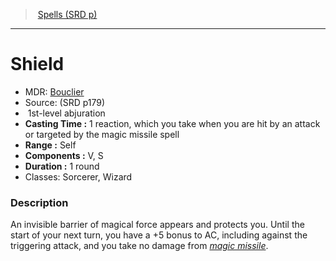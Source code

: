 ﻿---
!SpellVO
Level: 1
Type: abjuration
CastingTime: 1 reaction, which you take when you are hit by an attack or targeted by the magic missile spell
Range: Self
Components: V, S
Duration: 1 round
Classes: Sorcerer, Wizard
Id: spells_vo.md#shield
ParentLink: spells_vo.md#spells-srd-p
Name: Shield
ParentName: Spells (SRD p)
NameLevel: 1
AltName: '[Bouclier](hd_spells_bouclier.md)'
Source: (SRD p179)
Attributes: {}
---
> [Spells (SRD p)](srd_spells.md)

---

# Shield

- MDR: [Bouclier](hd_spells_bouclier.md)
- Source: (SRD p179)
-  1st-level abjuration
- **Casting Time :** 1 reaction, which you take when you are hit by an attack or targeted by the magic missile spell
- **Range :** Self
- **Components :** V, S
- **Duration :** 1 round
- Classes: Sorcerer, Wizard

### Description

An invisible barrier of magical force appears and protects you. Until the start of your next turn, you have a +5 bonus to AC, including against the triggering attack, and you take no damage from _[magic missile](spells_vo.hd#magic-missile)_.

